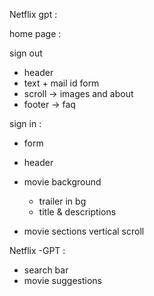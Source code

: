 Netflix gpt :

home page :

sign out

- header
- text + mail id form
- scroll -> images and about
- footer -> faq

sign in :

- form

- header
- movie background
  - trailer in bg
  - title & descriptions
- movie sections vertical scroll

Netflix -GPT :

- search bar
- movie suggestions
